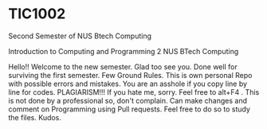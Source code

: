 # TIC1002
Second Semester of NUS Btech Computing

Introduction to Computing and Programming 2
NUS BTech Computing

Hello!! Welcome to the new semester. 
Glad too see you. Done well for surviving the first semester.
Few Ground Rules.
This is own personal Repo with possible errors and mistakes. 
You are an asshole if you copy line by line for codes. PLAGIARISM!!!
If you hate me, sorry. Feel free to alt+F4 .
This is not done by a professional so, don't complain.
Can make changes and comment on Programming using Pull requests.
Feel free to do so to study the files. Kudos.
